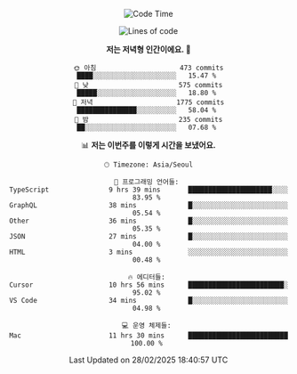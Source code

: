 <div align='center'>
 
<!--START_SECTION:waka-->
![Code Time](http://img.shields.io/badge/Code%20Time-4%2C171%20hrs%2022%20mins-blue)

![Lines of code](https://img.shields.io/badge/%EC%A0%80%EB%8A%94%20%EC%97%AC%ED%83%9C%EA%B9%8C%EC%A7%80%20-1.6%20million%20%EC%A4%84%EC%9D%98%20%EC%BD%94%EB%93%9C%EB%A5%BC%20%EC%9E%91%EC%84%B1%ED%96%88%EC%96%B4%EC%9A%94.-blue)

**저는 저녁형 인간이에요. 🦉** 

```text
🌞 아침                     473 commits         ████░░░░░░░░░░░░░░░░░░░░░   15.47 % 
🌆 낮　                     575 commits         █████░░░░░░░░░░░░░░░░░░░░   18.80 % 
🌃 저녁                     1775 commits        ███████████████░░░░░░░░░░   58.04 % 
🌙 밤　                     235 commits         ██░░░░░░░░░░░░░░░░░░░░░░░   07.68 % 
```


📊 **저는 이번주를 이렇게 시간을 보냈어요.** 

```text
🕑︎ Timezone: Asia/Seoul

💬 프로그래밍 언어들: 
TypeScript               9 hrs 39 mins       █████████████████████░░░░   83.95 % 
GraphQL                  38 mins             █░░░░░░░░░░░░░░░░░░░░░░░░   05.54 % 
Other                    36 mins             █░░░░░░░░░░░░░░░░░░░░░░░░   05.35 % 
JSON                     27 mins             █░░░░░░░░░░░░░░░░░░░░░░░░   04.00 % 
HTML                     3 mins              ░░░░░░░░░░░░░░░░░░░░░░░░░   00.48 % 

🔥 에디터들: 
Cursor                   10 hrs 56 mins      ████████████████████████░   95.02 % 
VS Code                  34 mins             █░░░░░░░░░░░░░░░░░░░░░░░░   04.98 % 

💻 운영 체제들: 
Mac                      11 hrs 30 mins      █████████████████████████   100.00 % 
```


 Last Updated on 28/02/2025 18:40:57 UTC
<!--END_SECTION:waka-->
 </div>
<!---
Emewjin/Emewjin is a ✨ special ✨ repository because its `README.md` (this file) appears on your GitHub profile.
You can click the Preview link to take a look at your changes.
--->
